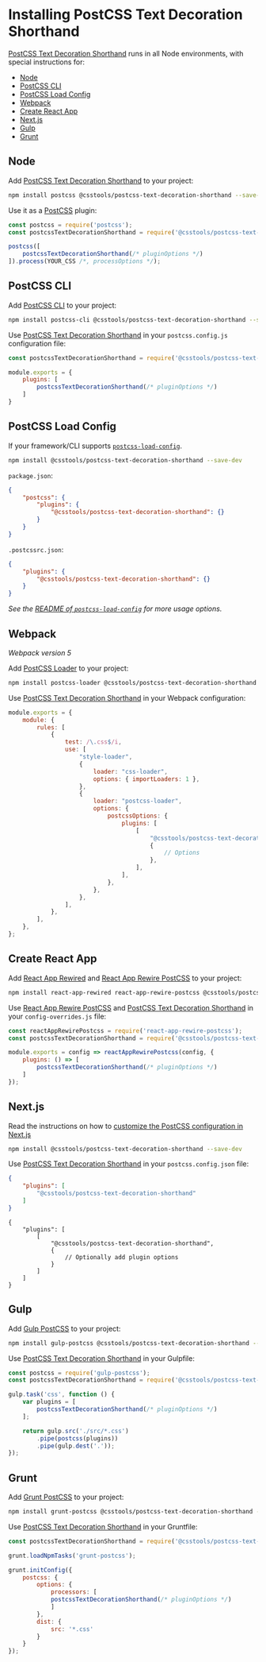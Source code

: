 # Installing PostCSS Text Decoration Shorthand

[PostCSS Text Decoration Shorthand] runs in all Node environments, with special instructions for:

- [Node](#node)
- [PostCSS CLI](#postcss-cli)
- [PostCSS Load Config](#postcss-load-config)
- [Webpack](#webpack)
- [Create React App](#create-react-app)
- [Next.js](#nextjs)
- [Gulp](#gulp)
- [Grunt](#grunt)

## Node

Add [PostCSS Text Decoration Shorthand] to your project:

```bash
npm install postcss @csstools/postcss-text-decoration-shorthand --save-dev
```

Use it as a [PostCSS] plugin:

```js
const postcss = require('postcss');
const postcssTextDecorationShorthand = require('@csstools/postcss-text-decoration-shorthand');

postcss([
	postcssTextDecorationShorthand(/* pluginOptions */)
]).process(YOUR_CSS /*, processOptions */);
```

## PostCSS CLI

Add [PostCSS CLI] to your project:

```bash
npm install postcss-cli @csstools/postcss-text-decoration-shorthand --save-dev
```

Use [PostCSS Text Decoration Shorthand] in your `postcss.config.js` configuration file:

```js
const postcssTextDecorationShorthand = require('@csstools/postcss-text-decoration-shorthand');

module.exports = {
	plugins: [
		postcssTextDecorationShorthand(/* pluginOptions */)
	]
}
```

## PostCSS Load Config

If your framework/CLI supports [`postcss-load-config`](https://github.com/postcss/postcss-load-config).

```bash
npm install @csstools/postcss-text-decoration-shorthand --save-dev
```

`package.json`:

```json
{
	"postcss": {
		"plugins": {
			"@csstools/postcss-text-decoration-shorthand": {}
		}
	}
}
```

`.postcssrc.json`:

```json
{
	"plugins": {
		"@csstools/postcss-text-decoration-shorthand": {}
	}
}
```

_See the [README of `postcss-load-config`](https://github.com/postcss/postcss-load-config#usage) for more usage options._

## Webpack

_Webpack version 5_

Add [PostCSS Loader] to your project:

```bash
npm install postcss-loader @csstools/postcss-text-decoration-shorthand --save-dev
```

Use [PostCSS Text Decoration Shorthand] in your Webpack configuration:

```js
module.exports = {
	module: {
		rules: [
			{
				test: /\.css$/i,
				use: [
					"style-loader",
					{
						loader: "css-loader",
						options: { importLoaders: 1 },
					},
					{
						loader: "postcss-loader",
						options: {
							postcssOptions: {
								plugins: [
									[
										"@csstools/postcss-text-decoration-shorthand",
										{
											// Options
										},
									],
								],
							},
						},
					},
				],
			},
		],
	},
};
```

## Create React App

Add [React App Rewired] and [React App Rewire PostCSS] to your project:

```bash
npm install react-app-rewired react-app-rewire-postcss @csstools/postcss-text-decoration-shorthand --save-dev
```

Use [React App Rewire PostCSS] and [PostCSS Text Decoration Shorthand] in your
`config-overrides.js` file:

```js
const reactAppRewirePostcss = require('react-app-rewire-postcss');
const postcssTextDecorationShorthand = require('@csstools/postcss-text-decoration-shorthand');

module.exports = config => reactAppRewirePostcss(config, {
	plugins: () => [
		postcssTextDecorationShorthand(/* pluginOptions */)
	]
});
```

## Next.js

Read the instructions on how to [customize the PostCSS configuration in Next.js](https://nextjs.org/docs/advanced-features/customizing-postcss-config)

```bash
npm install @csstools/postcss-text-decoration-shorthand --save-dev
```

Use [PostCSS Text Decoration Shorthand] in your `postcss.config.json` file:

```json
{
	"plugins": [
		"@csstools/postcss-text-decoration-shorthand"
	]
}
```

```json5
{
	"plugins": [
		[
			"@csstools/postcss-text-decoration-shorthand",
			{
				// Optionally add plugin options
			}
		]
	]
}
```

## Gulp

Add [Gulp PostCSS] to your project:

```bash
npm install gulp-postcss @csstools/postcss-text-decoration-shorthand --save-dev
```

Use [PostCSS Text Decoration Shorthand] in your Gulpfile:

```js
const postcss = require('gulp-postcss');
const postcssTextDecorationShorthand = require('@csstools/postcss-text-decoration-shorthand');

gulp.task('css', function () {
	var plugins = [
		postcssTextDecorationShorthand(/* pluginOptions */)
	];

	return gulp.src('./src/*.css')
		.pipe(postcss(plugins))
		.pipe(gulp.dest('.'));
});
```

## Grunt

Add [Grunt PostCSS] to your project:

```bash
npm install grunt-postcss @csstools/postcss-text-decoration-shorthand --save-dev
```

Use [PostCSS Text Decoration Shorthand] in your Gruntfile:

```js
const postcssTextDecorationShorthand = require('@csstools/postcss-text-decoration-shorthand');

grunt.loadNpmTasks('grunt-postcss');

grunt.initConfig({
	postcss: {
		options: {
			processors: [
			postcssTextDecorationShorthand(/* pluginOptions */)
			]
		},
		dist: {
			src: '*.css'
		}
	}
});
```

[Gulp PostCSS]: https://github.com/postcss/gulp-postcss
[Grunt PostCSS]: https://github.com/nDmitry/grunt-postcss
[PostCSS]: https://github.com/postcss/postcss
[PostCSS CLI]: https://github.com/postcss/postcss-cli
[PostCSS Loader]: https://github.com/postcss/postcss-loader
[PostCSS Text Decoration Shorthand]: https://github.com/csstools/postcss-plugins/tree/main/plugins/postcss-text-decoration-shorthand
[React App Rewire PostCSS]: https://github.com/csstools/react-app-rewire-postcss
[React App Rewired]: https://github.com/timarney/react-app-rewired
[Next.js]: https://nextjs.org

